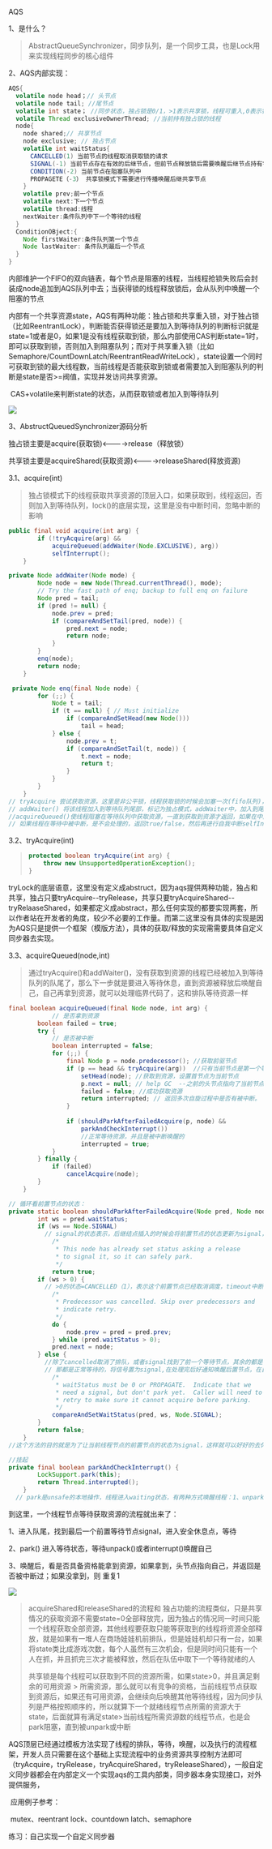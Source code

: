 AQS 

1、是什么？

> AbstractQueueSynchronizer，同步队列，是一个同步工具，也是Lock用来实现线程同步的核心组件

2、AQS内部实现：

```java
AQS{
  volatile node head；// 头节点
  volatile node tail; //尾节点
  volatile int state； //同步状态，独占锁是0/1，>1表示共享锁，线程可重入,0表示锁未被线程占有
  volatile Thread exclusiveOwnerThread; //当前持有独占锁的线程
  node{
    node shared;// 共享节点
    node exclusive; // 独占节点
    volatile int waitStatus{
      CANCELLED(1) 当前节点的线程取消获取锁的请求
      SIGNAL(-1) 当前节点存在有效的后继节点，但前节点释放锁后需要唤醒后继节点持有锁
      CONDITION(-2) 当前节点在阻塞队列中
      PROPAGETE（-3） 共享锁模式下需要进行传播唤醒后继共享节点
    }
    volatile prev;前一个节点
    volatile next:下一个节点
    volatile thread:线程
    nextWaiter:条件队列中下一个等待的线程
  }
  ConditionOBject:{
    Node firstWaiter:条件队列第一个节点
    Node lastWaiter: 条件队列最后一个节点
  }
}
```



​	内部维护一个FIFO的双向链表，每个节点是阻塞的线程，当线程抢锁失败后会封装成node追加到AQS队列中去；当获得锁的线程释放锁后，会从队列中唤醒一个阻塞的节点

​	内部有一个共享资源state，AQS有两种功能：独占锁和共享重入锁，对于独占锁（比如ReentrantLock），判断能否获得锁还是要加入到等待队列的判断标识就是state=1或者是0，如果1是没有线程获取到锁，那么内部使用CAS判断state=1时，即可以获取到锁，否则加入到阻塞队列；而对于共享重入锁（比如Semaphore/CountDownLatch/ReentrantReadWriteLock），state设置一个同时可获取到锁的最大线程数，当前线程是否能获取到锁或者需要加入到阻塞队列的判断是state是否>=阀值，实现并发访问共享资源。

​	CAS+volatile来判断state的状态，从而获取锁或者加入到等待队列

<img src='https://cdn.jsdelivr.net/gh/MeqiangX/cloud-img@master/AQSstruct.png'></img>

3、AbstructQueuedSynchronizer源码分析

独占锁主要是acquire(获取锁)<---->release（释放锁）

共享锁主要是acquireShared(获取资源)<---->releaseShared(释放资源)

3.1、acquire(int)

> 独占锁模式下的线程获取共享资源的顶层入口，如果获取到，线程返回，否则加入到等待队列，lock()的底层实现，这里是没有中断时间，忽略中断的影响

```java
public final void acquire(int arg) {
        if (!tryAcquire(arg) &&
            acquireQueued(addWaiter(Node.EXCLUSIVE), arg))
            selfInterrupt();
    }

private Node addWaiter(Node mode) {
        Node node = new Node(Thread.currentThread(), mode);
        // Try the fast path of enq; backup to full enq on failure
        Node pred = tail;
        if (pred != null) {
            node.prev = pred;
            if (compareAndSetTail(pred, node)) {
                pred.next = node;
                return node;
            }
        }
        enq(node);
        return node;
    }

 private Node enq(final Node node) {
        for (;;) {
            Node t = tail;
            if (t == null) { // Must initialize
                if (compareAndSetHead(new Node()))
                    tail = head;
            } else {
                node.prev = t;
                if (compareAndSetTail(t, node)) {
                    t.next = node;
                    return t;
                }
            }
        }
    }
// tryAcquire 尝试获取资源，这里是非公平锁，线程获取锁的时候会加塞一次(fifo队列)，队列中可能会其他的线程等待
// addWaiter() 将该线程加入到等待队列尾部，标记为独占模式，addWaiter中，加入到尾部的步骤如果没被其他线程打断，就可以正常的插入到尾部，如果被其他线程加塞，那么它会调用enq来通过CAS自旋(for+CAS)插入到队尾,确保插入的是尾部
//acquireQueued()使线程阻塞在等待队列中获取资源，一直到获取到资源才返回，如果在中间被中断过，则返回true,否则返回false
// 如果线程在等待中被中断，是不会处理的，返回true/false，然后再进行自我中断selfInterrupt()，将中断补上
```

3.2、tryAcquire(int)

> ```java
> protected boolean tryAcquire(int arg) {
>     throw new UnsupportedOperationException();
> }
> ```

tryLock的底层语意，这里没有定义成abstruct，因为aqs提供两种功能，独占和共享，独占只要tryAcquire--tryRelease，共享只要tryAcquireShared--tryRelaaseShared，如果都定义成abstract，那么任何实现的都要实现两套，所以作者站在开发者的角度，较少不必要的工作量。而第二这里没有具体的实现是因为AQS只是提供一个框架（模版方法），具体的获取/释放的实现需需要具体自定义同步器去实现。

3.3、acquireQueued(node,int)

> 通过tryAcquire()和addWaiter()，没有获取到资源的线程已经被加入到等待队列的队尾了，那么下一步就是要进入等待休息，直到资源被释放后唤醒自己，自己再拿到资源，就可以处理临界代码了，这和排队等待资源一样

```java
final boolean acquireQueued(final Node node, int arg) {
  			// 是否拿到资源
        boolean failed = true;
        try {
          	// 是否被中断
            boolean interrupted = false;
            for (;;) {
                final Node p = node.predecessor(); //获取前驱节点
                if (p == head && tryAcquire(arg))  //只有当前节点是第一个等待节点（除去head头空节点）才能竞争资源，这里又用了自旋，来获取资源
                    setHead(node); //获取到资源，设置首节点为当前节点
                    p.next = null; // help GC  --之前的头节点指向了当前节点，head为空,next置为空，方便gc回收，（没有引用标记）
                    failed = false; //成功获取资源
                    return interrupted; // 返回多次自旋过程中是否有被中断。
                }
          
                if (shouldParkAfterFailedAcquire(p, node) &&
                    parkAndCheckInterrupt())
                  	//正常等待资源，并且是被中断唤醒的
                    interrupted = true;
            }
        } finally {
            if (failed)
                cancelAcquire(node);
        }
    }

// 循环看前置节点的状态：
private static boolean shouldParkAfterFailedAcquire(Node pred, Node node) {
        int ws = pred.waitStatus;
        if (ws == Node.SIGNAL)
          // signal的状态表示，后继结点插入的时候会将前置节点的状态更新为signal，当前节点在等待前置节点唤醒它，这时候当前节点可以安全的休息等待 true
            /*
             * This node has already set status asking a release
             * to signal it, so it can safely park.
             */
            return true;
        if (ws > 0) {
          // >0的状态=CANCELLED（1），表示这个前置节点已经取消调度，timeout中断或者其他，这时候指针向前，查找上一个等待资源的线程节点
            /*
             * Predecessor was cancelled. Skip over predecessors and
             * indicate retry.
             */
            do {
                node.prev = pred = pred.prev;
            } while (pred.waitStatus > 0);
            pred.next = node;
        } else {
          //除了cancelled取消了排队，或者signal找到了前一个等待节点，其余的都是在初始化(0)，或者condition(-2)，或者propagate(-3)共享模式下的唤醒（可唤醒多个，可能不仅是后一个，可能是后几个）
          // 那都是正常等待的，将信号置为signal,在处理完后好通知唤醒后置节点，在自旋下次进来的时候，走true,但是注意，这里没有进行一个cas的自旋，也就是有可能其他线程改变了这个状态，那么将会更新失败，下次再次判断
            /*
             * waitStatus must be 0 or PROPAGATE.  Indicate that we
             * need a signal, but don't park yet.  Caller will need to
             * retry to make sure it cannot acquire before parking.
             */
            compareAndSetWaitStatus(pred, ws, Node.SIGNAL);
        }
        return false;
    }
//这个方法的目的就是为了让当前线程节点的前置节点的状态为signal，这样就可以好好的去休息了，（&&后面的park（）,将线程挂起），同时尝试看有没有轮到自己拿到资源

//挂起
private final boolean parkAndCheckInterrupt() {
        LockSupport.park(this);
        return Thread.interrupted();
    }
  // park是unsafe的本地操作，线程进入waiting状态，有两种方式唤醒线程：1、unpark()正常唤醒 2、interrupt()中断唤醒，LockSupport.park(this);进入等待，return Thread.interrupted(); 看是否是被中断的
```

到这里，一个线程节点等待获取资源的流程就出来了：

1、进入队尾，找到最后一个前置等待节点signal，进入安全休息点，等待

2、park() 进入等待状态，等待unpack()或者interrupt()唤醒自己

3、唤醒后，看是否具备资格能拿到资源，如果拿到，头节点指向自己，并返回是否被中断过；如果没拿到，则 重复1

<img src="https://cdn.jsdelivr.net/gh/MeqiangX/cloud-img@master/acquire.png"></img>

> acquireShared和releaseShared的流程和 独占功能的流程类似，只是共享情况的获取资源不需要state=0全部释放完，因为独占的情况同一时间只能一个线程获取全部资源，其他线程要获取只能等获取到的线程将资源全部释放，就是如果有一堆人在商场娃娃机前排队，但是娃娃机却只有一台，如果将state类比成游戏次数，每个人虽然有三次机会，但是同时间只能有一个人在抓，并且抓完三次才能被释放，然后在队伍中取下一个等待就绪的人
>
> 共享锁是每个线程可以获取到不同的资源所需，如果state>0，并且满足剩余的可用资源 > 所需资源，那么就可以有竞争的资格，当前线程节点获取到资源后，如果还有可用资源，会继续向后唤醒其他等待线程，因为同步队列是严格按照顺序的，所以就算下一个就绪线程节点所需的资源大于state，后面就算有满足state>当前线程所需资源数的线程节点，也是会park阻塞，直到被unpark或中断

​	AQS顶层已经通过模板方法实现了线程的排队，等待，唤醒，以及执行的流程框架，开发人员只需要在这个基础上实现流程中的业务资源共享控制方法即可（tryAcquire，tryRelease，tryAcquireShared，tryReleaseShared），一般自定义同步器都会在内部定义一个实现aqs的工具内部类，同步器本身实现接口，对外提供服务，

​	应用例子参考：

​	mutex、reentrant lock、countdown latch、semaphore



练习：自己实现一个自定义同步器